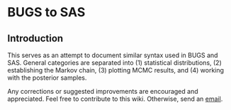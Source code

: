 BUGS to SAS
========================================================

Introduction
-------------------------
This serves as an attempt to document similar syntax used in BUGS and SAS. General categories are separated into (1) statistical distributions, (2) establishing the Markov chain, (3) plotting MCMC results, and (4) working with the posterior samples.


Any corrections or suggested improvements are encouraged and appreciated. Feel free to contribute to this wiki. Otherwise, send an [email](mailto:russellm@umn.edu). 